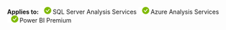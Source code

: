 **Applies to:** ![yes](media/yes.png)SQL Server Analysis Services ![yes](media/yes.png)Azure Analysis Services ![yes](media/yes.png)Power BI Premium
